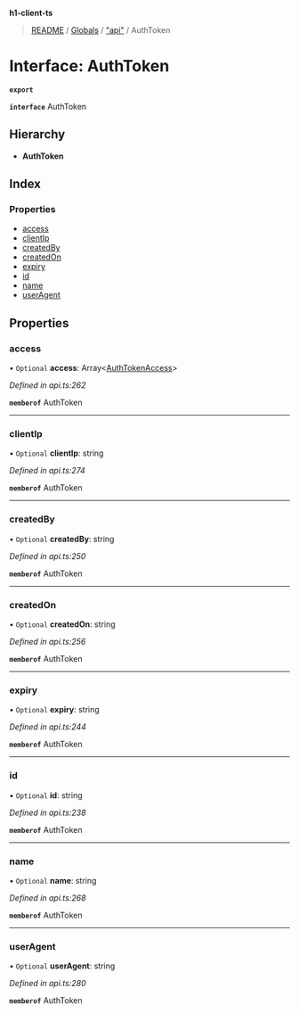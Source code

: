 **h1-client-ts**

> [README](../README.md) / [Globals](../globals.md) / ["api"](../modules/_api_.md) / AuthToken

# Interface: AuthToken

**`export`** 

**`interface`** AuthToken

## Hierarchy

* **AuthToken**

## Index

### Properties

* [access](_api_.authtoken.md#access)
* [clientIp](_api_.authtoken.md#clientip)
* [createdBy](_api_.authtoken.md#createdby)
* [createdOn](_api_.authtoken.md#createdon)
* [expiry](_api_.authtoken.md#expiry)
* [id](_api_.authtoken.md#id)
* [name](_api_.authtoken.md#name)
* [userAgent](_api_.authtoken.md#useragent)

## Properties

### access

• `Optional` **access**: Array\<[AuthTokenAccess](_api_.authtokenaccess.md)>

*Defined in api.ts:262*

**`memberof`** AuthToken

___

### clientIp

• `Optional` **clientIp**: string

*Defined in api.ts:274*

**`memberof`** AuthToken

___

### createdBy

• `Optional` **createdBy**: string

*Defined in api.ts:250*

**`memberof`** AuthToken

___

### createdOn

• `Optional` **createdOn**: string

*Defined in api.ts:256*

**`memberof`** AuthToken

___

### expiry

• `Optional` **expiry**: string

*Defined in api.ts:244*

**`memberof`** AuthToken

___

### id

• `Optional` **id**: string

*Defined in api.ts:238*

**`memberof`** AuthToken

___

### name

• `Optional` **name**: string

*Defined in api.ts:268*

**`memberof`** AuthToken

___

### userAgent

• `Optional` **userAgent**: string

*Defined in api.ts:280*

**`memberof`** AuthToken
